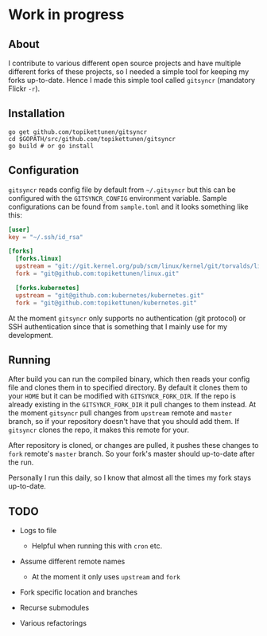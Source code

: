 # Work in progress

## About

I contribute to various different open source projects and have multiple
different forks of these projects, so I needed a simple tool for keeping my
forks up-to-date. Hence I made this simple tool called `gitsyncr` (mandatory
Flickr `-r`).

## Installation

```
go get github.com/topikettunen/gitsyncr
cd $GOPATH/src/github.com/topikettunen/gitsyncr
go build # or go install
```

## Configuration

`gitsyncr` reads config file by default from `~/.gitsyncr` but this can be
configured with the `GITSYNCR_CONFIG` environment variable. Sample
configurations can be found from `sample.toml` and it looks something like this:

``` toml
[user]
key = "~/.ssh/id_rsa"

[forks]
  [forks.linux]
  upstream = "git://git.kernel.org/pub/scm/linux/kernel/git/torvalds/linux.git"
  fork = "git@github.com:topikettunen/linux.git"

  [forks.kubernetes]
  upstream = "git@github.com:kubernetes/kubernetes.git"
  fork = "git@github.com:topikettunen/kubernetes.git"
```

At the moment `gitsyncr` only supports no authentication (git protocol) or SSH
authentication since that is something that I mainly use for my development.

## Running

After build you can run the compiled binary, which then reads your config file
and clones them in to specified directory. By default it clones them to your `HOME`
but it can be modified with `GITSYNCR_FORK_DIR`. If the repo is already existing
in the `GITSYNCR_FORK_DIR` it pull changes to them instead. At the moment
`gitsyncr` pull changes from `upstream` remote and `master` branch, so if your repository doesn't
have that you should add them. If `gitsyncr` clones the repo, it makes this
remote for your.

After repository is cloned, or changes are pulled, it pushes these changes to
`fork` remote's `master` branch. So your fork's master should up-to-date after
the run.

Personally I run this daily, so I know that almost all the times my fork stays
up-to-date.

## TODO

- Logs to file

	- Helpful when running this with `cron` etc.

- Assume different remote names

	- At the moment it only uses `upstream` and `fork`
	
- Fork specific location and branches

- Recurse submodules

- Various refactorings
